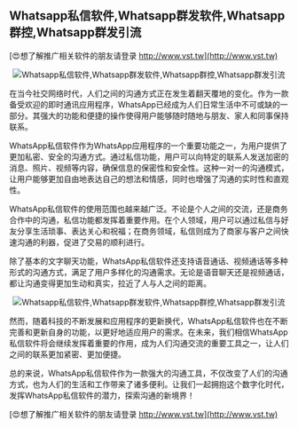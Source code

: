 ## **Whatsapp私信软件,Whatsapp群发软件,Whatsapp群控,Whatsapp群发引流**

[😍想了解推广相关软件的朋友请登录 http://www.vst.tw](http://www.vst.tw)

 <center><img src="https://vst.tw/MP4/tuiguang/png/3.png" alt="Whatsapp私信软件,Whatsapp群发软件,Whatsapp群控,Whatsapp群发引流"></center>

在当今社交网络时代，人们之间的沟通方式正在发生着翻天覆地的变化。作为一款备受欢迎的即时通讯应用程序，WhatsApp已经成为人们日常生活中不可或缺的一部分。其强大的功能和便捷的操作使得用户能够随时随地与朋友、家人和同事保持联系。

WhatsApp私信软件作为WhatsApp应用程序的一个重要功能之一，为用户提供了更加私密、安全的沟通方式。通过私信功能，用户可以向特定的联系人发送加密的消息、照片、视频等内容，确保信息的保密性和安全性。这种一对一的沟通模式，让用户能够更加自由地表达自己的想法和情感，同时也增强了沟通的实时性和直观性。

WhatsApp私信软件的使用范围也越来越广泛。不论是个人之间的交流，还是商务合作中的沟通，私信功能都发挥着重要作用。在个人领域，用户可以通过私信与好友分享生活琐事、表达关心和祝福；在商务领域，私信则成为了商家与客户之间快速沟通的利器，促进了交易的顺利进行。

除了基本的文字聊天功能，WhatsApp私信软件还支持语音通话、视频通话等多种形式的沟通方式，满足了用户多样化的沟通需求。无论是语音聊天还是视频通话，都让沟通变得更加生动和真实，拉近了人与人之间的距离。

 <center><img src="https://vst.tw/MP4/tuiguang/png/4.png" alt="Whatsapp私信软件,Whatsapp群发软件,Whatsapp群控,Whatsapp群发引流"></center>

然而，随着科技的不断发展和应用程序的更新换代，WhatsApp私信软件也在不断完善和更新自身的功能，以更好地适应用户的需求。在未来，我们相信WhatsApp私信软件将会继续发挥着重要的作用，成为人们沟通交流的重要工具之一，让人们之间的联系更加紧密、更加便捷。

总的来说，WhatsApp私信软件作为一款强大的沟通工具，不仅改变了人们的沟通方式，也为人们的生活和工作带来了诸多便利。让我们一起拥抱这个数字化时代，发挥WhatsApp私信软件的潜力，探索沟通的新境界！

[😍想了解推广相关软件的朋友请登录 http://www.vst.tw](http://www.vst.tw)



